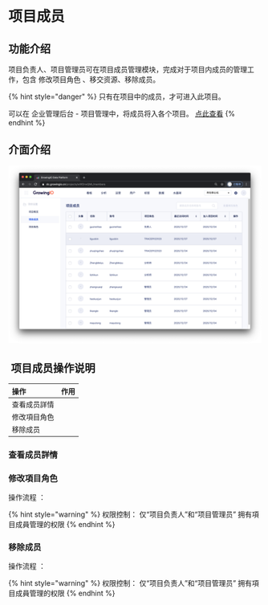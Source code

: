 # 项目成员

## 功能介绍

项目负责人、项目管理员可在项目成员管理模块，完成对于项目内成员的管理工作，包含 修改项目角色 、移交资源、移除成员。

{% hint style="danger" %}
只有在项目中的成员，才可进入此项目。

可以在 企业管理后台 - 项目管理中，将成员将入各个项目。 [点此查看](https://app.gitbook.com/@growingio/s/op/~/drafts/-MMuEk7ax0sRi_esMUzn/v/v20201200/product-manual/qi-ye-guan-li-hou-tai/zhan-dian-guan-li/cheng-yuan-pei-zhi)
{% endhint %}



## 介面介绍

![](../../.gitbook/assets/ying-mu-jie-tu-20201207-xia-wu-1.58.30.png)

##    ‌ 项目成员操作说明

| 操作 | 作用 |
| :--- | :--- |
| 查看成员詳情 |  |
| 修改項目角色 |  |
| 移除成员 |  |



### 

### 查看成员詳情





### 修改項目角色

操作流程 ： 





{% hint style="warning" %}
权限控制： 仅“项目负责人”和“项目管理员” 拥有項目成員管理的权限
{% endhint %}



### 移除成员

操作流程 ： 





{% hint style="warning" %}
权限控制： 仅“项目负责人”和“项目管理员” 拥有項目成員管理的权限
{% endhint %}


